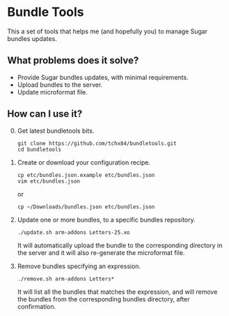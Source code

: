 Bundle Tools
================

This a set of tools that helps me (and hopefully you) to manage
Sugar bundles updates.

What problems does it solve?
----------------------------

* Provide Sugar bundles updates, with minimal requirements.
* Upload bundles to the server.
* Update microformat file.

How can I use it?
-----------------

0. Get latest bundletools bits.

    ```
    git clone https://github.com/tchx84/bundletools.git
    cd bundletools
    ```

1. Create or download your configuration recipe.

    ```
    cp etc/bundles.json.example etc/bundles.json
    vim etc/bundles.json
    ```

    or

    ```
    cp ~/Downloads/bundles.json etc/bundles.json
    ```

2. Update one or more bundles, to a specific bundles repository.

    ```
    ./update.sh arm-addons Letters-25.xo
    ```

    It will automatically upload the bundle to the corresponding
    directory in the server and it will also re-generate the
    microformat file.

3. Remove bundles specifying an expression.

    ```
    ./remove.sh arm-addons Letters*
    ```

    It will list all the bundles that matches the expression, and
    will remove the bundles from the corresponding bundles directory,
    after confirmation.
    

